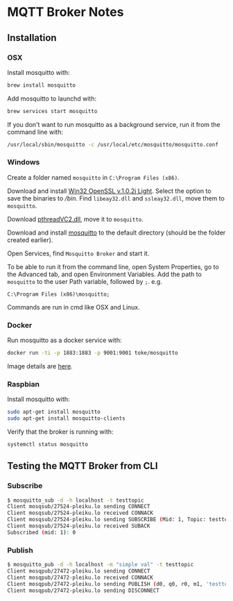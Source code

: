 # MQTT Broker Notes

## Installation

### OSX

Install mosquitto with:
```bash
brew install mosquitto
```

Add mosquitto to launchd with:
```bash
brew services start mosquitto
```

If you don't want to run mosquitto as a background service, run it from the command line with:
```bash
/usr/local/sbin/mosquitto -c /usr/local/etc/mosquitto/mosquitto.conf
```

### Windows

Create a folder named `mosquitto` in `C:\Program Files (x86)`.

Download and install [Win32 OpenSSL v.1.0.2j Light](http://slproweb.com/products/Win32OpenSSL.html). 
Select the option to save the binaries to */bin*. Find `libeay32.dll` and `ssleay32.dll`, move them to `mosquitto`.

Download [pthreadVC2.dll](ftp://sources.redhat.com/pub/pthreads-win32/dll-latest/dll/x86/), move it to `mosquitto`.

Download and install [mosquitto](https://mosquitto.org/download/) to the default 
directory (should be the folder created earlier).

Open Services, find `Mosquitto Broker` and start it.

To be able to run it from the command line, open System Properties, go to the Advanced tab, 
and open Environment Variables. Add the path to `mosquitto` to the user Path variable, followed by `;`.
e.g.

```
C:\Program Files (x86)\mosquitto;
```

Commands are run in cmd like OSX and Linux.

### Docker

Run mosquitto as a docker service with:
```bash
docker run -ti -p 1883:1883 -p 9001:9001 toke/mosquitto
```

Image details are [here](https://github.com/toke/docker-mosquitto).

### Raspbian

Install mosquitto with:
```bash
sudo apt-get install mosquitto
sudo apt-get install mosquitto-clients
```

Verify that the broker is running with:
```bash
systemctl status mosquitto
```

## Testing the MQTT Broker from CLI

### Subscribe

```bash
$ mosquitto_sub -d -h localhost -t testtopic
Client mosqsub/27524-pleiku.lo sending CONNECT
Client mosqsub/27524-pleiku.lo received CONNACK
Client mosqsub/27524-pleiku.lo sending SUBSCRIBE (Mid: 1, Topic: testtopic, QoS: 0)
Client mosqsub/27524-pleiku.lo received SUBACK
Subscribed (mid: 1): 0
```

### Publish

```bash
$ mosquitto_pub -d -h localhost -m "simple val" -t testtopic
Client mosqpub/27472-pleiku.lo sending CONNECT
Client mosqpub/27472-pleiku.lo received CONNACK
Client mosqpub/27472-pleiku.lo sending PUBLISH (d0, q0, r0, m1, 'testtopic', ... (10 bytes))
Client mosqpub/27472-pleiku.lo sending DISCONNECT
```
